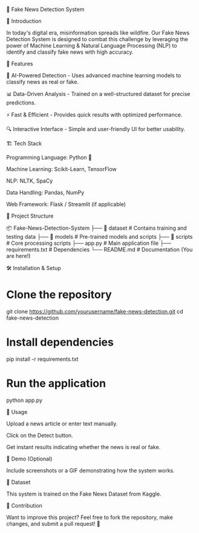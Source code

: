 📰 Fake News Detection System

🚀 Introduction

In today's digital era, misinformation spreads like wildfire. Our Fake News Detection System is designed to combat this challenge by leveraging the power of Machine Learning & Natural Language Processing (NLP) to identify and classify fake news with high accuracy.

📌 Features

🧠 AI-Powered Detection - Uses advanced machine learning models to classify news as real or fake.

📊 Data-Driven Analysis - Trained on a well-structured dataset for precise predictions.

⚡ Fast & Efficient - Provides quick results with optimized performance.

🔍 Interactive Interface - Simple and user-friendly UI for better usability.

🏗️ Tech Stack

Programming Language: Python 🐍

Machine Learning: Scikit-Learn, TensorFlow

NLP: NLTK, SpaCy

Data Handling: Pandas, NumPy

Web Framework: Flask / Streamlit (if applicable)

📂 Project Structure


📦 Fake-News-Detection-System
├── 📁 dataset        # Contains training and testing data
├── 📁 models         # Pre-trained models and scripts
├── 📁 scripts        # Core processing scripts
├── app.py           # Main application file
├── requirements.txt # Dependencies
└── README.md        # Documentation (You are here!)



🛠️ Installation & Setup

# Clone the repository
git clone https://github.com/yourusername/fake-news-detection.git
cd fake-news-detection

# Install dependencies
pip install -r requirements.txt

# Run the application
python app.py

🎯 Usage

Upload a news article or enter text manually.

Click on the Detect button.

Get instant results indicating whether the news is real or fake.

📌 Demo (Optional)

Include screenshots or a GIF demonstrating how the system works.

📜 Dataset

This system is trained on the Fake News Dataset from Kaggle.

🤝 Contribution

Want to improve this project? Feel free to fork the repository, make changes, and submit a pull request! 🚀
